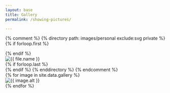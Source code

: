```yaml
---
layout: base
title: Gallery
permalink: /showing-pictures/

---
```


{% comment %}
{% directory path: images/personal exclude:svg private %}
{% if forloop.first %}
<div class="image-gallery-container gallery-{{ forloop.length }}-up">
{% endif %}
  <div class="image image-{{ forloop.index }}-of-{{ forloop.length }}">
    <img src="{{ file.url }}"
         alt="{{ file.name }}"
         datetime="{{ file.date | date_to_xmlschema }}" />
  </div>
{% if forloop.last %}
</div>
{% endif %}
{% enddirectory %}
{% endcomment %}

<div class="clearfix gallery-{{ site.data.gallery | size }}-up">
  {% for image in site.data.gallery %}
  <div class="image image-{{ forloop.index }}-of-{{ forloop.length }}">
    <img src="{{ site.url }}/images/personal/{{ image.filename }}"
         alt="{{ image.alt }}"
         datetime="{{ image.date | date_to_xmlschema }}" />
  </div>
  {% endfor %}
</div>

